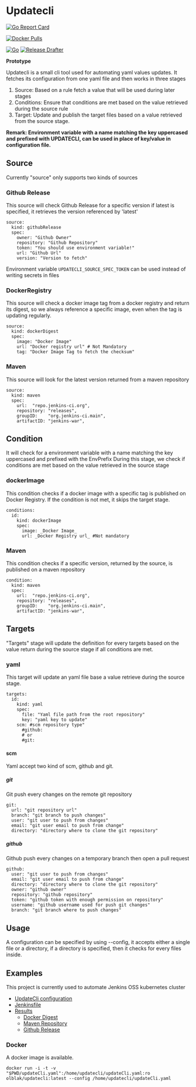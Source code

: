 # Updatecli

[![Go Report Card](https://goreportcard.com/badge/github.com/olblak/updatecli)](https://goreportcard.com/report/github.com/olblak/updatecli)

[![Docker Pulls](https://img.shields.io/docker/pulls/olblak/updatecli?label=olblak%2Fupdatecli&logo=docker&logoColor=white)](https://hub.docker.com/r/olblak/updatecli)

[![Go](https://github.com/olblak/updatecli/workflows/Go/badge.svg)](https://github.com/olblak/updatecli/actions?query=workflow%3AGo)
[![Release Drafter](https://github.com/olblak/updatecli/workflows/Release%20Drafter/badge.svg)](https://github.com/olblak/updatecli/actions?query=workflow%3A%22Release+Drafter%22)

**Prototype**

Updatecli is a small cli tool used for automating yaml values updates.
It fetches its configuration from one yaml file and then works in three stages

1. Source: Based on a rule fetch a value that will be used during later stages
2. Conditions: Ensure that conditions are met based on the value retrieved during the source rule
3. Target: Update and publish the target files based on a value retrieved from the source stage.

**Remark: Environment variable with a name matching the key uppercased and prefixed with UPDATECLI, can be used in place of key/value in configuration file.**

## Source

Currently "source" only supports two kinds of sources

### Github Release

This source will check Github Release for a specific version if latest is specified, it retrieves the version referenced by 'latest'

```
source:
  kind: githubRelease
  spec:
    owner: "Github Owner"
    repository: "Github Repository"
    token: "You should use environment variable!"
    url: "Github Url"
    version: "Version to fetch"
```

Environment variable `UPDATECLI_SOURCE_SPEC_TOKEN` can be used instead of writing secrets in files

### DockerRegistry

This source will check a docker image tag from a docker registry and return its digest, so we always reference a specific image, even when the tag is updating regularly.

```
source:
  kind: dockerDigest
  spec:
    image: "Docker Image"
    url: "Docker registry url" # Not Mandatory
    tag: "Docker Image Tag to fetch the checksum"
```

### Maven

This source will look for the latest version returned from a maven repository

```
source:
  kind: maven
  spec:
    url:  "repo.jenkins-ci.org",
	repository: "releases",
	groupID:    "org.jenkins-ci.main",
	artifactID: "jenkins-war",
```

## Condition
 It will check for a environment variable with a name matching the key uppercased and prefixed with the EnvPrefix
During this stage, we check if conditions are met based on the value retrieved in the source stage

### dockerImage

This condition checks if a docker image with a specific tag is published on Docker Registry.
If the condition is not met, it skips the target stage.

```
conditions:
  id:
    kind: dockerImage
    spec:
      image: _Docker Image_
      url: _Docker Registry url_ #Not mandatory
```

### Maven
This condition checks if a specific version, returned by the source, is published on a maven repository

```
condition:
  kind: maven
  spec:
    url:  "repo.jenkins-ci.org",
	repository: "releases",
	groupID:    "org.jenkins-ci.main",
	artifactID: "jenkins-war",
```

## Targets

"Targets" stage will update the definition for every targets based on the value return during the source stage if all conditions are met.

### yaml

This target will update an yaml file base a value retrieve during the source stage.

```
targets:
  id:
    kind: yaml
    spec:
      file: "Yaml file path from the root repository"
      key: "yaml key to update"
    scm: #scm repository type"
      #github:
      # or
      #git:
```
#### scm
Yaml accept two kind of scm, github and git.

##### git
Git push every changes on the remote git repository

```
git:
  url: "git repository url"
  branch: "git branch to push changes"
  user: "git user to push from changes"
  email: "git user email to push from change"
  directory: "directory where to clone the git repository"
```

##### github
Github  push every changes on a temporary branch then open a pull request

```
github:
  user: "git user to push from changes"
  email: "git user email to push from change"
  directory: "directory where to clone the git repository"
  owner: "github owner"
  repository: "github repository"
  token: "github token with enough permission on repository"
  username: "github username used for push git changes"
  branch: "git branch where to push changes"
```

## Usage

A configuration can be specified by using --config, it accepts either a single file or a directory, if a directory is specified, then it checks for every files inside.

## Examples

This project is currently used to automate Jenkins OSS kubernetes cluster
* [UpdateCli configuration](https://github.com/jenkins-infra/charts/tree/master/updateCli.d)
* [Jenkinsfile](https://github.com/jenkins-infra/charts/blob/master/Jenkinsfile_k8s#L35L47)
* [Results]()
  * [Docker Digest](https://github.com/jenkins-infra/charts/pull/188)
  * [Maven Repository](https://github.com/jenkins-infra/charts/pull/179)
  * [Github Release](https://github.com/jenkins-infra/charts/pull/145)

### Docker
A docker image is available.

`docker run -i -t -v "$PWD/updateCli.yaml":/home/updatecli/updateCli.yaml:ro olblak/updatecli:latest --config /home/updatecli/updateCli.yaml`

